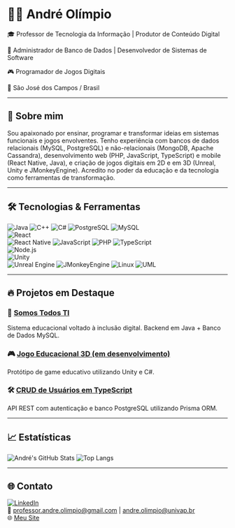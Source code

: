 # 👨‍💻 André Olímpio

🎓 Professor de Tecnologia da Informação | Produtor de Conteúdo Digital

🧠 Administrador de Banco de Dados | Desenvolvedor de Sistemas de Software  

🎮 Programador de Jogos Digitais  

📍 São José dos Campos / Brasil

---

## 🚀 Sobre mim

Sou apaixonado por ensinar, programar e transformar ideias em sistemas funcionais e jogos envolventes. 
Tenho experiência com bancos de dados relacionais (MySQL, PostgreSQL) e não-relacionais (MongoDB, Apache Cassandra), desenvolvimento web (PHP, JavaScript, TypeScript) e mobile (React Native, Java), e criação de jogos digitais em 2D e em 3D (Unreal, Unity e JMonkeyEngine). 
Acredito no poder da educação e da tecnologia como ferramentas de transformação.

---

## 🛠️ Tecnologias & Ferramentas

![Java](https://img.shields.io/badge/-Java-ED8B00?style=flat&logo=java) 
![C++](https://img.shields.io/badge/C++-00599C?style=flat&logo=c%2B%2B&logoColor=white)
![C#](https://img.shields.io/badge/C%23-239120?style=flat&logo=c-sharp&logoColor=white)
![PostgreSQL](https://img.shields.io/badge/-PostgreSQL-336791?style=flat&logo=postgresql)
![MySQL](https://img.shields.io/badge/-MySQL-4479A1?style=flat&logo=mysql)  
![React](https://img.shields.io/badge/-React-61DAFB?style=flat&logo=react)  
![React Native](https://img.shields.io/badge/React_Native-61DAFB?style=flat&logo=react&logoColor=black)
![JavaScript](https://img.shields.io/badge/JavaScript-F7DF1E?style=flat&logo=javascript&logoColor=black)
![PHP](https://img.shields.io/badge/PHP-777BB4?style=flat&logo=php&logoColor=white)
![TypeScript](https://img.shields.io/badge/-TypeScript-007ACC?style=flat&logo=typescript)  
![Node.js](https://img.shields.io/badge/-Node.js-339933?style=flat&logo=node.js)  
![Unity](https://img.shields.io/badge/-Unity-000000?style=flat&logo=unity)  
![Unreal Engine](https://img.shields.io/badge/Unreal_Engine-313131?style=flat&logo=unrealengine&logoColor=white)
![JMonkeyEngine](https://img.shields.io/badge/JMonkeyEngine-ED1C24?style=flat&logo=java&logoColor=white)
![Linux](https://img.shields.io/badge/-Linux-FCC624?style=flat&logo=linux)
![UML](https://img.shields.io/badge/UML-Modeling-blue?style=flat&logoColor=white)

---

## 🔥 Projetos em Destaque

### 🎯 [Somos Todos TI](https://github.com/andreolimpio/somostodosti)
Sistema educacional voltado à inclusão digital. Backend em Java + Banco de Dados MySQL.

### 🎮 [Jogo Educacional 3D (em desenvolvimento)](https://github.com/andreolimpio/jogo-educacional)
Protótipo de game educativo utilizando Unity e C#.

### 🛠️ [CRUD de Usuários em TypeScript](https://github.com/andreolimpio/crud-usuarios-ts)
API REST com autenticação e banco PostgreSQL utilizando Prisma ORM.

---

## 📈 Estatísticas

![André's GitHub Stats](https://github-readme-stats.vercel.app/api?username=andreolimpio&show_icons=true&theme=radical)
![Top Langs](https://github-readme-stats.vercel.app/api/top-langs/?username=andreolimpio&layout=compact&theme=radical)

---

## 🌐 Contato

[![LinkedIn](https://img.shields.io/badge/-LinkedIn-blue?logo=linkedin&logoColor=white)](https://www.linkedin.com/in/andreolimpio)  
📧 professor.andre.olimpio@gmail.com | andre.olimpio@univap.br  
🌐 [Meu Site](https://somostodosti.com.br)


